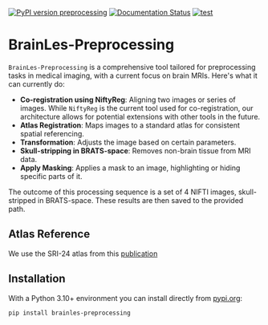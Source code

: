 [![PyPI version preprocessing](https://badge.fury.io/py/brainles-preprocessing.svg)](https://pypi.python.org/pypi/brainles-preprocessing/)
[![Documentation Status](https://readthedocs.org/projects/brainles-preprocessing/badge/?version=latest)](http://brainles-preprocessing.readthedocs.io/?badge=latest)
[![test](https://github.com/BrainLesion/preprocessing/actions/workflows/tests.yml/badge.svg)](https://github.com/BrainLesion/preprocessing/actions/workflows/tests.yml)


# BrainLes-Preprocessing

`BrainLes-Preprocessing` is a comprehensive tool tailored for preprocessing tasks in medical imaging, with a current focus on brain MRIs. Here's what it can currently do:

- **Co-registration using NiftyReg**: Aligning two images or series of images. While `NiftyReg` is the current tool used for co-registration, our architecture allows for potential extensions with other tools in the future.
- **Atlas Registration**: Maps images to a standard atlas for consistent spatial referencing.
- **Transformation**: Adjusts the image based on certain parameters.
- **Skull-stripping in BRATS-space**: Removes non-brain tissue from MRI data.
- **Apply Masking**: Applies a mask to an image, highlighting or hiding specific parts of it.

The outcome of this processing sequence is a set of 4 NIFTI images, skull-stripped in BRATS-space. These results are then saved to the provided path.

## Atlas Reference

We use the SRI-24 atlas from this [publication](https://www.ncbi.nlm.nih.gov/pmc/articles/PMC2915788/)

## Installation

With a Python 3.10+ environment you can install directly from [pypi.org](https://pypi.org/project/brainles-preprocessing/):

```
pip install brainles-preprocessing
```
